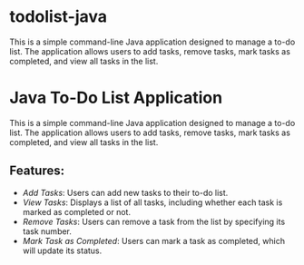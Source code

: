 # todolist-java
This is a simple command-line Java application designed to manage a to-do list. The application allows users to add tasks, remove tasks, mark tasks as completed, and view all tasks in the list.
# Java To-Do List Application

This is a simple command-line Java application designed to manage a to-do list. The application allows users to add tasks, remove tasks, mark tasks as completed, and view all tasks in the list.

## Features:
- *Add Tasks*: Users can add new tasks to their to-do list.
- *View Tasks*: Displays a list of all tasks, including whether each task is marked as completed or not.
- *Remove Tasks*: Users can remove a task from the list by specifying its task number.
- *Mark Task as Completed*: Users can mark a task as completed, which will update its status.

